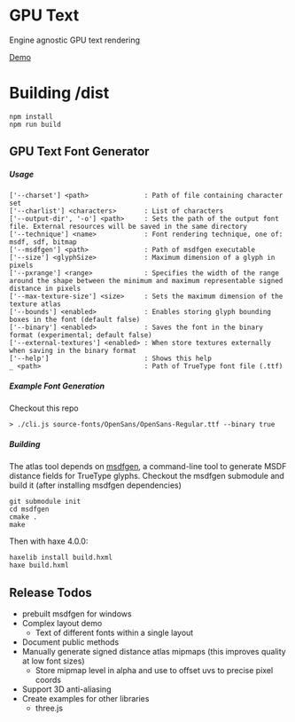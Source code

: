 # GPU Text

Engine agnostic GPU text rendering

[Demo](https://valis-software.github.io/GPUText/example)

# Building /dist

```
npm install
npm run build
```

## GPU Text Font Generator
##### Usage
```
['--charset'] <path>              : Path of file containing character set
['--charlist'] <characters>       : List of characters
['--output-dir', '-o'] <path>     : Sets the path of the output font file. External resources will be saved in the same directory
['--technique'] <name>            : Font rendering technique, one of: msdf, sdf, bitmap
['--msdfgen'] <path>              : Path of msdfgen executable
['--size'] <glyphSize>            : Maximum dimension of a glyph in pixels
['--pxrange'] <range>             : Specifies the width of the range around the shape between the minimum and maximum representable signed distance in pixels
['--max-texture-size'] <size>     : Sets the maximum dimension of the texture atlas
['--bounds'] <enabled>            : Enables storing glyph bounding boxes in the font (default false)
['--binary'] <enabled>            : Saves the font in the binary format (experimental; default false)
['--external-textures'] <enabled> : When store textures externally when saving in the binary format
['--help']                        : Shows this help
_ <path>                          : Path of TrueType font file (.ttf)
```

##### Example Font Generation
Checkout this repo
```
> ./cli.js source-fonts/OpenSans/OpenSans-Regular.ttf --binary true
```

##### Building
The atlas tool depends on [msdfgen](https://github.com/Chlumsky/msdfgen), a command-line tool to generate MSDF distance fields for TrueType glyphs.
Checkout the msdfgen submodule and build it (after installing msdfgen dependencies)
```
git submodule init
cd msdfgen
cmake .
make
```

Then with haxe 4.0.0:
```
haxelib install build.hxml
haxe build.hxml
```

## Release Todos
- prebuilt msdfgen for windows
- Complex layout demo
	- Text of different fonts within a single layout
- Document public methods
- Manually generate signed distance atlas mipmaps (this improves quality at low font sizes)
	- Store mipmap level in alpha and use to offset uvs to precise pixel coords
- Support 3D anti-aliasing
- Create examples for other libraries
	- three.js